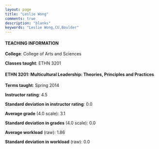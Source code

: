 ```yaml
---
layout: page
title: "Leslie Wong" 
comments: true
description: "blanks"
keywords: "Leslie Wong,CU,Boulder"
---
```

<head>
<script src="https://ajax.googleapis.com/ajax/libs/jquery/2.1.3/jquery.min.js"></script>
<script src="https://dl.dropboxusercontent.com/s/pc42nxpaw1ea4o9/highcharts.js?dl=0"></script>
<!-- <script src="../assets/js/highcharts.js"></script> -->
<style type="text/css">@font-face {
	font-family: "Bebas Neue";
	src: url(https://www.filehosting.org/file/details/544349/BebasNeue Regular.otf) format("opentype");
	}
	h1.Bebas { 
		font-family: "Bebas Neue", Verdana, Tahoma;
	}
</style>
</head>
	   
#### TEACHING INFORMATION

**College**: College of Arts and Sciences

**Classes taught**: ETHN 3201

#### ETHN 3201: Multicultural Leadership: Theories, Principles and Practices

**Terms taught**: Spring 2014

**Instructor rating**: 4.5

**Standard deviation in instructor rating**: 0.0

**Average grade** (4.0 scale): 3.1

**Standard deviation in grades** (4.0 scale): 0.0

**Average workload** (raw): 1.86

**Standard deviation in workload** (raw): 0.0

